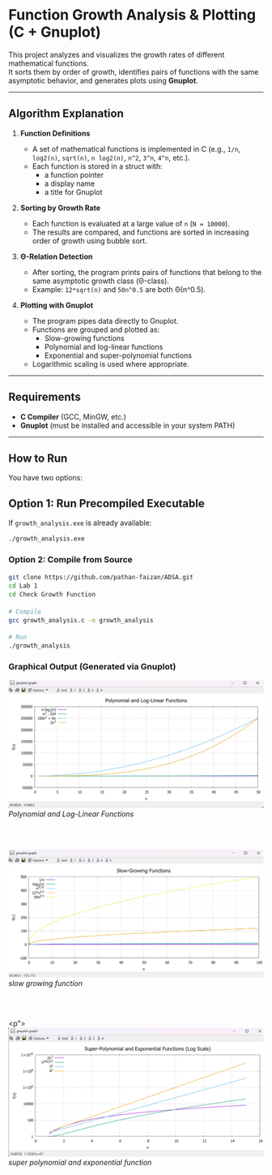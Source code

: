 # Function Growth Analysis & Plotting (C + Gnuplot)

This project analyzes and visualizes the growth rates of different mathematical functions.  
It sorts them by order of growth, identifies pairs of functions with the same asymptotic behavior, and generates plots using **Gnuplot**.

---

## Algorithm Explanation

1. **Function Definitions**  
   - A set of mathematical functions is implemented in C (e.g., `1/n`, `log2(n)`, `sqrt(n)`, `n log2(n)`, `n^2`, `3^n`, `4^n`, etc.).  
   - Each function is stored in a struct with:  
     - a function pointer  
     - a display name  
     - a title for Gnuplot  

2. **Sorting by Growth Rate**  
   - Each function is evaluated at a large value of `n` (`N = 10000`).  
   - The results are compared, and functions are sorted in increasing order of growth using bubble sort.  

3. **Θ-Relation Detection**  
   - After sorting, the program prints pairs of functions that belong to the same asymptotic growth class (Θ-class).  
   - Example: `12*sqrt(n)` and `50n^0.5` are both Θ(n^0.5).  

4. **Plotting with Gnuplot**  
   - The program pipes data directly to Gnuplot.  
   - Functions are grouped and plotted as:  
     - Slow-growing functions  
     - Polynomial and log-linear functions  
     - Exponential and super-polynomial functions  
   - Logarithmic scaling is used where appropriate.  

---

##  Requirements
- **C Compiler** (GCC, MinGW, etc.)  
- **Gnuplot** (must be installed and accessible in your system PATH)  

---

##  How to Run

You have two options:

## **Option 1: Run Precompiled Executable**
If `growth_analysis.exe` is already available:
```bash
./growth_analysis.exe
```

### **Option 2: Compile from Source**

```bash
git clone https://github.com/pathan-faizan/ADSA.git
cd Lab 1
cd Check Growth Function

# Compile
gcc growth_analysis.c -o growth_analysis

# Run
./growth_analysis

```

### Graphical Output (Generated via Gnuplot)   

<p>
  <img src="images/Polynomial and log linear function.png" alt="Polynomial and Log-Linear Functions" width="600"/>
  <br>
  <em>Polynomial and Log-Linear Functions</em>
</p>
<br>
<br>

<p>
  <img src="images/slow growing function.png" alt="slow growing function" width="600"/>
  <br>
  <em>slow growing function</em>
</p>
<br>
<br>

<p">
  <img src="images/super polynomial and exponential function.png" alt="super polynomial and exponential function.png" width="600"/>
  <br>
  <em>super polynomial and exponential function</em>
</p>

